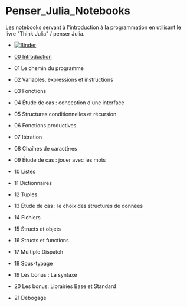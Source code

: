 # Penser_Julia_Notebooks
Les notebooks servant à l'introduction à la programmation en utilisant le livre "Think Julia" / penser Julia.

- [![Binder](http://mybinder.org/badge_logo.svg)](https://mybinder.org/v2/gh/faris-digital/Penser_Julia_Notebooks/7d8c32e19a35468c4fd24c89a971d071bf0380b9)


+ [00 Introduction]()
 

+ 01 Le chemin du programme 

+ 02 Variables, expressions et instructions

+ 03 Fonctions

+ 04 Étude de cas : conception d'une interface

+ 05 Structures conditionnelles et récursion

+ 06 Fonctions productives

+ 07 Itération

+ 08 Chaînes de caractères

+ 09 Étude de cas : jouer avec les mots

+ 10 Listes

+ 11 Dictionnaires

+ 12 Tuples

+ 13 Étude de cas : le choix des structures de données

+ 14 Fichiers

+ 15 Structs et objets

+ 16 Structs et functions

+ 17 Multiple Dispatch

+ 18 Sous-typage

+ 19 Les bonus : La syntaxe

+ 20 Les bonus: Librairies Base et Standard

+ 21 Débogage
